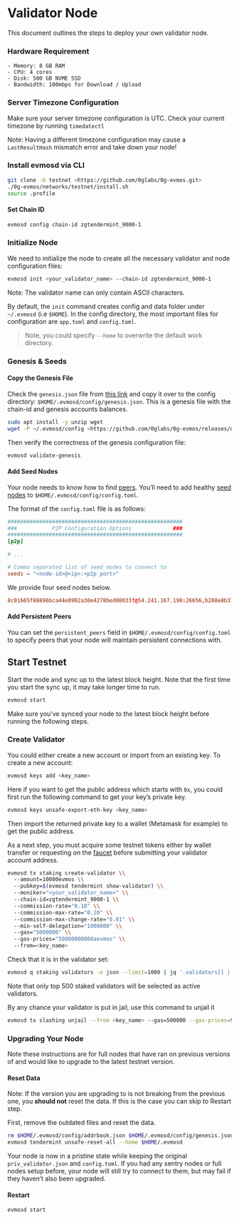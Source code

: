 # Validator Node

This document outlines the steps to deploy your own validator node.

### Hardware Requirement

```
- Memory: 8 GB RAM
- CPU: 4 cores
- Disk: 500 GB NVME SSD
- Bandwidth: 100mbps for Download / Upload
```

### Server Timezone Configuration

Make sure your server timezone configuration is UTC. Check your current timezone by running `timedatectl`

Note: Having a different timezone configuration may cause a `LastResultHash` mismatch error and take down your node!

### Install evmosd via CLI

```bash
git clone -b testnet <https://github.com/0glabs/0g-evmos.git>
./0g-evmos/networks/testnet/install.sh
source .profile
```

#### Set Chain ID

```bash
evmosd config chain-id zgtendermint_9000-1
```

### Initialize Node

We need to initialize the node to create all the necessary validator and node configuration files:

```bash
evmosd init <your_validator_name> --chain-id zgtendermint_9000-1
```

Note: The validator name can only contain ASCII characters.

By default, the `init` command creates config and data folder under `~/.evmosd` (i.e `$HOME`). In the config directory, the most important files for configuration are `app.toml` and `config.toml`.

> Note, you could specify `--home` to overwrite the default work directory.

### Genesis & Seeds

#### Copy the Genesis File

Check the `genesis.json` file from [this link](https://github.com/0glabs/0g-evmos/releases/download/v1.0.0-testnet/genesis.json) and copy it over to the config directory: `$HOME/.evmosd/config/genesis.json`. This is a genesis file with the chain-id and genesis accounts balances.

```bash
sudo apt install -y unzip wget
wget -P ~/.evmosd/config <https://github.com/0glabs/0g-evmos/releases/download/v1.0.0-testnet/genesis.json>
```

Then verify the correctness of the genesis configuration file:

```bash
evmosd validate-genesis
```

#### Add Seed Nodes

Your node needs to know how to find [peers](https://docs.tendermint.com/v0.34/tendermint-core/using-tendermint.html#peers). You’ll need to add healthy [seed nodes](https://docs.tendermint.com/v0.34/tendermint-core/using-tendermint.html#seed) to `$HOME/.evmosd/config/config.toml`.

The format of the `config.toml` file is as follows:

```toml
#######################################################
###           P2P Configuration Options             ###
#######################################################
[p2p]

# ...

# Comma separated list of seed nodes to connect to
seeds = "<node-id>@<ip>:<p2p port>"
```

We provide four seed nodes below.

```toml
8c01665f88896bca44e8902a30e4278bed08033f@54.241.167.190:26656,b288e8b37f4b0dbd9a03e8ce926cd9c801aacf27@54.176.175.48:26656,8e20e8e88d504e67c7a3a58c2ea31d965aa2a890@54.193.250.204:26656,e50ac888b35175bfd4f999697bdeb5b7b52bfc06@54.215.187.94:26656
```

#### Add Persistent Peers

You can set the `persistent_peers` field in `$HOME/.evmosd/config/config.toml` to specify peers that your node will maintain persistent connections with.

## Start Testnet

Start the node and sync up to the latest block height. Note that the first time you start the sync up, it may take longer time to run.

```bash
evmosd start
```

Make sure you've synced your node to the latest block height before running the following steps.

### Create Validator

You could either create a new account or import from an existing key. To create a new account:

```bash
evmosd keys add <key_name>
```

Here if you want to get the public address which starts with `0x`, you could first run the following command to get your key’s private key.

```bash
evmosd keys unsafe-export-eth-key <key_name>
```

Then import the returned private key to a wallet (Metamask for example) to get the public address.

As a next step, you must acquire some testnet tokens either by wallet transfer or requesting on the [faucet](https://faucet.0g.ai/) before submitting your validator account address.

```bash
evmosd tx staking create-validator \\
  --amount=10000evmos \\
  --pubkey=$(evmosd tendermint show-validator) \\
  --moniker="<your_validator_name>" \\
  --chain-id=zgtendermint_9000-1 \\
  --commission-rate="0.10" \\
  --commission-max-rate="0.20" \\
  --commission-max-change-rate="0.01" \\
  --min-self-delegation="1000000" \\
  --gas="5000000" \\
  --gas-prices="50000000000aevmos" \\
  --from=<key_name>
```

Check that it is in the validator set:

```bash
evmosd q staking validators -o json --limit=1000 | jq '.validators[] | select(.status=="BOND_STATUS_BONDED")' | jq -r '.tokens + " - " + .description.moniker' | sort -gr | nl
```

Note that only top 500 staked validators will be selected as active validators.

By any chance your validator is put in jail, use this command to unjail it

```bash
evmosd tx slashing unjail --from <key_name> --gas=500000 --gas-prices=99999aevmos -y
```

### Upgrading Your Node

Note these instructions are for full nodes that have ran on previous versions of and would like to upgrade to the latest testnet version.

#### Reset Data

Note: If the version you are upgrading to is not breaking from the previous one, you **should not** reset the data. If this is the case you can skip to Restart step.

First, remove the outdated files and reset the data.

```bash
rm $HOME/.evmosd/config/addrbook.json $HOME/.evmosd/config/genesis.json
evmosd tendermint unsafe-reset-all --home $HOME/.evmosd
```

Your node is now in a pristine state while keeping the original `priv_validator.json` and `config.toml`. If you had any sentry nodes or full nodes setup before, your node will still try to connect to them, but may fail if they haven’t also been upgraded.

#### Restart

```bash
evmosd start
```

